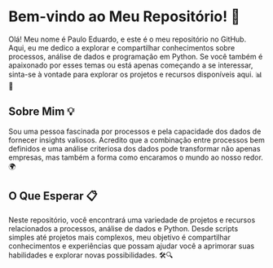 
# Bem-vindo ao Meu Repositório! 🚀

Olá! Meu nome é Paulo Eduardo, e este é o meu repositório no GitHub. Aqui, eu me dedico a explorar e compartilhar conhecimentos sobre processos, análise de dados e programação em Python. Se você também é apaixonado por esses temas ou está apenas começando a se interessar, sinta-se à vontade para explorar os projetos e recursos disponíveis aqui. 📊🐍

## Sobre Mim 💡

Sou uma pessoa fascinada por processos e pela capacidade dos dados de fornecer insights valiosos. Acredito que a combinação entre processos bem definidos e uma análise criteriosa dos dados pode transformar não apenas empresas, mas também a forma como encaramos o mundo ao nosso redor. 🌍

## O Que Esperar 📋

Neste repositório, você encontrará uma variedade de projetos e recursos relacionados a processos, análise de dados e Python. Desde scripts simples até projetos mais complexos, meu objetivo é compartilhar conhecimentos e experiências que possam ajudar você a aprimorar suas habilidades e explorar novas possibilidades. 🛠️🔍
